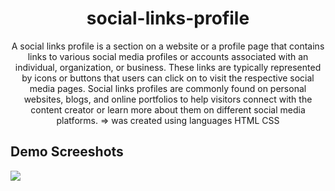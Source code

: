 <h1 align="center">social-links-profile</h1>
<p align="center">A social links profile is a section on a website or a profile page that contains links to various social media profiles or accounts associated with an individual, organization, or business. These links are typically represented by icons or buttons that users can click on to visit the respective social media pages. Social links profiles are commonly found on personal websites, blogs, and online portfolios to help visitors connect with the content creator or learn more about them on different social media platforms. => was created using languages HTML CSS</p>

<h2>Demo Screeshots</h2>
<img src="https://github.com/the-artist-web/social-links-profile/assets/162612001/ce6c9347-de9f-42b8-a79c-b93be546f23d">
